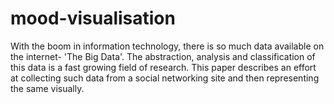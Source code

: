 # mood-visualisation
With the boom in information technology, there is so much data available on the internet- 'The Big Data'. The abstraction, analysis and classification of this data is a fast growing field of research. This paper describes an effort at collecting such data from a social networking site and then representing the same visually.

